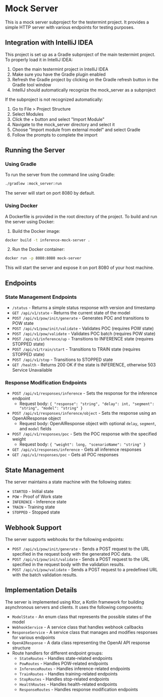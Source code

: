 # Mock Server

This is a mock server subproject for the testermint project. It provides a simple HTTP server with various endpoints for testing purposes.

## Integration with IntelliJ IDEA

This project is set up as a Gradle subproject of the main testermint project. To properly load it in IntelliJ IDEA:

1. Open the main testermint project in IntelliJ IDEA
2. Make sure you have the Gradle plugin enabled
3. Refresh the Gradle project by clicking on the Gradle refresh button in the Gradle tool window
4. IntelliJ should automatically recognize the mock_server as a subproject

If the subproject is not recognized automatically:

1. Go to File > Project Structure
2. Select Modules
3. Click the + button and select "Import Module"
4. Navigate to the mock_server directory and select it
5. Choose "Import module from external model" and select Gradle
6. Follow the prompts to complete the import

## Running the Server

### Using Gradle

To run the server from the command line using Gradle:

```bash
./gradlew :mock_server:run
```

The server will start on port 8080 by default.

### Using Docker

A Dockerfile is provided in the root directory of the project. To build and run the server using Docker:

1. Build the Docker image:

```bash
docker build -t inference-mock-server .
```

2. Run the Docker container:

```bash
docker run -p 8080:8080 mock-server
```

This will start the server and expose it on port 8080 of your host machine.

## Endpoints

### State Management Endpoints
- `/status` - Returns a simple status response with version and timestamp
- `GET /api/v1/state` - Returns the current state of the model
- `POST /api/v1/pow/init/generate` - Generates POC and transitions to POW state
- `POST /api/v1/pow/init/validate` - Validates POC (requires POW state)
- `POST /api/v1/pow/validate` - Validates POC batch (requires POW state)
- `POST /api/v1/inference/up` - Transitions to INFERENCE state (requires STOPPED state)
- `POST /api/v1/train/start` - Transitions to TRAIN state (requires STOPPED state)
- `POST /api/v1/stop` - Transitions to STOPPED state
- `GET /health` - Returns 200 OK if the state is INFERENCE, otherwise 503 Service Unavailable

### Response Modification Endpoints
- `POST /api/v1/responses/inference` - Sets the response for the inference endpoint
  - Request body: `{ "response": "string", "delay": int, "segment": "string", "model": "string" }`
- `POST /api/v1/responses/inference/object` - Sets the response using an OpenAIResponse object
  - Request body: OpenAIResponse object with optional `delay`, `segment`, and `model` fields
- `POST /api/v1/responses/poc` - Sets the POC response with the specified weight
  - Request body: `{ "weight": long, "scenarioName": "string" }`
- `GET /api/v1/responses/inference` - Gets all inference responses
- `GET /api/v1/responses/poc` - Gets all POC responses

## State Management

The server maintains a state machine with the following states:

- `STARTED` - Initial state
- `POW` - Proof of Work state
- `INFERENCE` - Inference state
- `TRAIN` - Training state
- `STOPPED` - Stopped state

## Webhook Support

The server supports webhooks for the following endpoints:

- `POST /api/v1/pow/init/generate` - Sends a POST request to the URL specified in the request body with the generated POC data.
- `POST /api/v1/pow/init/validate` - Sends a POST request to the URL specified in the request body with the validation results.
- `POST /api/v1/pow/validate` - Sends a POST request to a predefined URL with the batch validation results.

## Implementation Details

The server is implemented using Ktor, a Kotlin framework for building asynchronous servers and clients. It uses the following components:

- `ModelState` - An enum class that represents the possible states of the model
- `WebhookService` - A service class that handles webhook callbacks
- `ResponseService` - A service class that manages and modifies responses for various endpoints
- `OpenAIResponse` - A data class representing the OpenAI API response structure
- Route handlers for different endpoint groups:
  - `StateRoutes` - Handles state-related endpoints
  - `PowRoutes` - Handles POW-related endpoints
  - `InferenceRoutes` - Handles inference-related endpoints
  - `TrainRoutes` - Handles training-related endpoints
  - `StopRoutes` - Handles stop-related endpoints
  - `HealthRoutes` - Handles health-related endpoints
  - `ResponseRoutes` - Handles response modification endpoints
